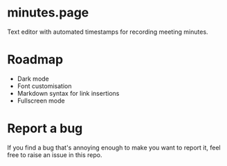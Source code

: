 # minutes.page
Text editor with automated timestamps for recording meeting minutes.


# Roadmap
- Dark mode
- Font customisation
- Markdown syntax for link insertions
- Fullscreen mode

# Report a bug
If you find a bug that's annoying enough to make you want to report it, feel free to raise an issue in this repo.
